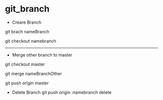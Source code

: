# git_branch

- Creare Branch 

git brach nameBranch

git checkout namebranch


-----

- Merge other branch to master 

git checkout master

git merge nameBranchOther

git push origin master

- Delete Branch
git push origin :namebranch delete
